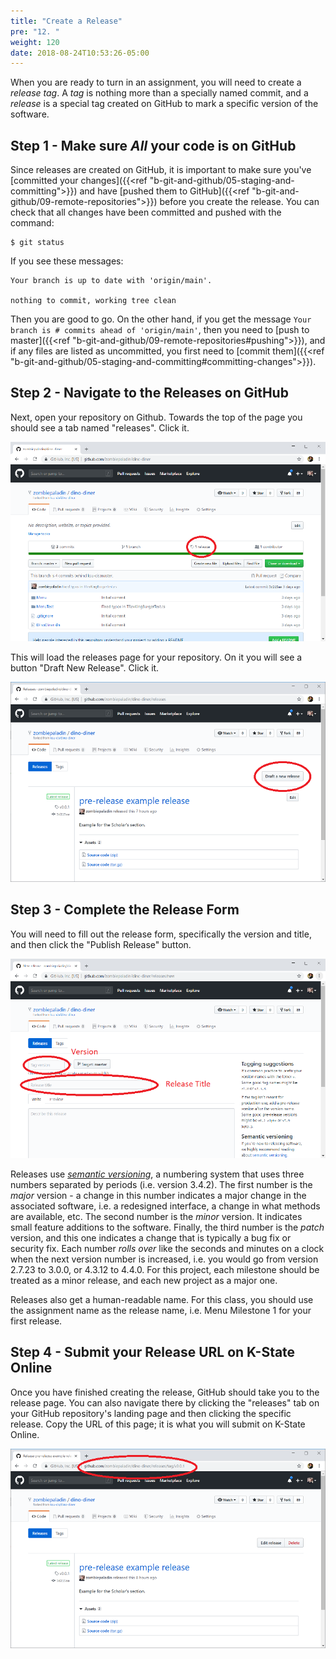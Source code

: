```yaml
---
title: "Create a Release"
pre: "12. "
weight: 120
date: 2018-08-24T10:53:26-05:00
---
```

When you are ready to turn in an assignment, you will need to create a _release tag_.  A _tag_ is nothing more than a specially named commit, and a _release_ is a special tag created on GitHub to mark a specific version of the software.

## Step 1 - Make sure _All_ your code is on GitHub
Since releases are created on GitHub, it is important to make sure you've [committed your changes]({{<ref "b-git-and-github/05-staging-and-committing">}}) and have [pushed them to GitHub]({{<ref "b-git-and-github/09-remote-repositories">}}) before you create the release.  You can check that all changes have been committed and pushed with the command:

```
$ git status
```

If you see these messages:

```
Your branch is up to date with 'origin/main'.

nothing to commit, working tree clean
```

Then you are good to go.  On the other hand, if you get the message `Your branch is # commits ahead of 'origin/main'`, then you need to [push to master]({{<ref "b-git-and-github/09-remote-repositories#pushing">}}), and if any files are listed as uncommitted, you first need to [commit them]({{<ref  "b-git-and-github/05-staging-and-committing#committing-changes">}}).

## Step 2 - Navigate to the Releases on GitHub
Next, open your repository on Github.  Towards the top of the page you should see a tab named "releases".  Click it.

![Releases Link](/images/b.11.1.png)

This will load the releases page for your repository.  On it you will see a button "Draft New Release".  Click it.

![Draft New Release Button](/images/b.11.2.png)

## Step 3 - Complete the Release Form
You will need to fill out the release form, specifically the version and title, and then click the "Publish Release" button.

![New Release Form](/images/b.11.3.png)

Releases use _[semantic versioning](https://semver.org/)_, a numbering system that uses three numbers separated by periods (i.e. version 3.4.2).  The first number is the _major_ version - a change in this number indicates a major change in the associated software, i.e. a redesigned interface, a change in what methods are available, etc.  The second number is the _minor_ version.  It indicates small feature additions to the software.  Finally, the third number is the _patch_ version, and this one indicates a change that is typically a bug fix or security fix.  Each number _rolls over_ like the seconds and minutes on a clock when the next version number is increased, i.e. you would go from version 2.7.23 to 3.0.0, or 4.3.12 to 4.4.0.  For this project, each milestone should be treated as a minor release, and each new project as a major one.  

Releases also get a human-readable name.  For this class, you should use the assignment name as the release name, i.e. Menu Milestone 1 for your first release.

## Step 4 - Submit your Release URL on K-State Online
Once you have finished creating the release, GitHub should take you to the release page.  You can also navigate there by clicking the "releases" tab on your GitHub repository's landing page and then clicking the specific release.  Copy the URL of this page; it is what you will submit on K-State Online.

![Release URL](/images/b.11.4.png)